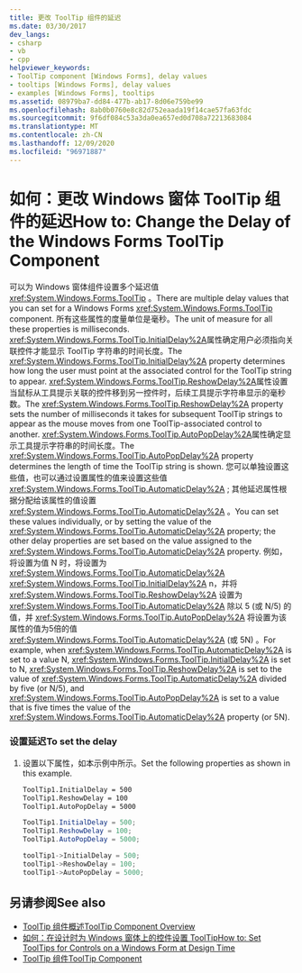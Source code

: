 ```yaml
---
title: 更改 ToolTip 组件的延迟
ms.date: 03/30/2017
dev_langs:
- csharp
- vb
- cpp
helpviewer_keywords:
- ToolTip component [Windows Forms], delay values
- tooltips [Windows Forms], delay values
- examples [Windows Forms], tooltips
ms.assetid: 08979ba7-dd84-477b-ab17-8d06e759be99
ms.openlocfilehash: 8ab0b0760e8c82d752eaada19f14cae57fa63fdc
ms.sourcegitcommit: 9f6df084c53a3da0ea657ed0d708a72213683084
ms.translationtype: MT
ms.contentlocale: zh-CN
ms.lasthandoff: 12/09/2020
ms.locfileid: "96971887"
---
```

# <a name="how-to-change-the-delay-of-the-windows-forms-tooltip-component"></a><span data-ttu-id="a1af5-102">如何：更改 Windows 窗体 ToolTip 组件的延迟</span><span class="sxs-lookup"><span data-stu-id="a1af5-102">How to: Change the Delay of the Windows Forms ToolTip Component</span></span>
<span data-ttu-id="a1af5-103">可以为 Windows 窗体组件设置多个延迟值 <xref:System.Windows.Forms.ToolTip> 。</span><span class="sxs-lookup"><span data-stu-id="a1af5-103">There are multiple delay values that you can set for a Windows Forms <xref:System.Windows.Forms.ToolTip> component.</span></span> <span data-ttu-id="a1af5-104">所有这些属性的度量单位是毫秒。</span><span class="sxs-lookup"><span data-stu-id="a1af5-104">The unit of measure for all these properties is milliseconds.</span></span> <span data-ttu-id="a1af5-105"><xref:System.Windows.Forms.ToolTip.InitialDelay%2A>属性确定用户必须指向关联控件才能显示 ToolTip 字符串的时间长度。</span><span class="sxs-lookup"><span data-stu-id="a1af5-105">The <xref:System.Windows.Forms.ToolTip.InitialDelay%2A> property determines how long the user must point at the associated control for the ToolTip string to appear.</span></span> <span data-ttu-id="a1af5-106"><xref:System.Windows.Forms.ToolTip.ReshowDelay%2A>属性设置当鼠标从工具提示关联的控件移到另一控件时，后续工具提示字符串显示的毫秒数。</span><span class="sxs-lookup"><span data-stu-id="a1af5-106">The <xref:System.Windows.Forms.ToolTip.ReshowDelay%2A> property sets the number of milliseconds it takes for subsequent ToolTip strings to appear as the mouse moves from one ToolTip-associated control to another.</span></span> <span data-ttu-id="a1af5-107"><xref:System.Windows.Forms.ToolTip.AutoPopDelay%2A>属性确定显示工具提示字符串的时间长度。</span><span class="sxs-lookup"><span data-stu-id="a1af5-107">The <xref:System.Windows.Forms.ToolTip.AutoPopDelay%2A> property determines the length of time the ToolTip string is shown.</span></span> <span data-ttu-id="a1af5-108">您可以单独设置这些值，也可以通过设置属性的值来设置这些值 <xref:System.Windows.Forms.ToolTip.AutomaticDelay%2A> ; 其他延迟属性根据分配给该属性的值设置 <xref:System.Windows.Forms.ToolTip.AutomaticDelay%2A> 。</span><span class="sxs-lookup"><span data-stu-id="a1af5-108">You can set these values individually, or by setting the value of the <xref:System.Windows.Forms.ToolTip.AutomaticDelay%2A> property; the other delay properties are set based on the value assigned to the <xref:System.Windows.Forms.ToolTip.AutomaticDelay%2A> property.</span></span> <span data-ttu-id="a1af5-109">例如，将设置为值 N 时，将设置为 <xref:System.Windows.Forms.ToolTip.AutomaticDelay%2A> <xref:System.Windows.Forms.ToolTip.InitialDelay%2A> n，并将 <xref:System.Windows.Forms.ToolTip.ReshowDelay%2A> 设置为 <xref:System.Windows.Forms.ToolTip.AutomaticDelay%2A> 除以 5 (或 N/5) 的值，并 <xref:System.Windows.Forms.ToolTip.AutoPopDelay%2A> 将设置为该属性的值为5倍的值 <xref:System.Windows.Forms.ToolTip.AutomaticDelay%2A> (或 5N) 。</span><span class="sxs-lookup"><span data-stu-id="a1af5-109">For example, when <xref:System.Windows.Forms.ToolTip.AutomaticDelay%2A> is set to a value N, <xref:System.Windows.Forms.ToolTip.InitialDelay%2A> is set to N, <xref:System.Windows.Forms.ToolTip.ReshowDelay%2A> is set to the value of <xref:System.Windows.Forms.ToolTip.AutomaticDelay%2A> divided by five (or N/5), and <xref:System.Windows.Forms.ToolTip.AutoPopDelay%2A> is set to a value that is five times the value of the <xref:System.Windows.Forms.ToolTip.AutomaticDelay%2A> property (or 5N).</span></span>  
  
### <a name="to-set-the-delay"></a><span data-ttu-id="a1af5-110">设置延迟</span><span class="sxs-lookup"><span data-stu-id="a1af5-110">To set the delay</span></span>  
  
1. <span data-ttu-id="a1af5-111">设置以下属性，如本示例中所示。</span><span class="sxs-lookup"><span data-stu-id="a1af5-111">Set the following properties as shown in this example.</span></span>  
  
    ```vb  
    ToolTip1.InitialDelay = 500  
    ToolTip1.ReshowDelay = 100  
    ToolTip1.AutoPopDelay = 5000  
    ```  
  
    ```csharp  
    ToolTip1.InitialDelay = 500;  
    ToolTip1.ReshowDelay = 100;  
    ToolTip1.AutoPopDelay = 5000;  
    ```  
  
    ```cpp  
    toolTip1->InitialDelay = 500;  
    toolTip1->ReshowDelay = 100;  
    toolTip1->AutoPopDelay = 5000;  
    ```  
  
## <a name="see-also"></a><span data-ttu-id="a1af5-112">另请参阅</span><span class="sxs-lookup"><span data-stu-id="a1af5-112">See also</span></span>

- [<span data-ttu-id="a1af5-113">ToolTip 组件概述</span><span class="sxs-lookup"><span data-stu-id="a1af5-113">ToolTip Component Overview</span></span>](tooltip-component-overview-windows-forms.md)
- [<span data-ttu-id="a1af5-114">如何：在设计时为 Windows 窗体上的控件设置 ToolTip</span><span class="sxs-lookup"><span data-stu-id="a1af5-114">How to: Set ToolTips for Controls on a Windows Form at Design Time</span></span>](how-to-set-tooltips-for-controls-on-a-windows-form-at-design-time.md)
- [<span data-ttu-id="a1af5-115">ToolTip 组件</span><span class="sxs-lookup"><span data-stu-id="a1af5-115">ToolTip Component</span></span>](tooltip-component-windows-forms.md)
